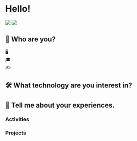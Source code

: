 # Hello! 
<a href="mailto:s1331111@gmail.com"><img src="https://img.shields.io/badge/s1331111@gmail.com-EA4335??style=flat-square&logo=Gmail&logoColor=white"/></a>
<a href="https://screamofees.tistory.com/" target="_blank"><img src="https://img.shields.io/badge/Academic Blog-000000?style=for-the-badge&logo=Tistory&logoColor=white"></a>
## 🤔 Who are you?
🖥 
\
🎓 
\
✍



## 🛠 What technology are you interest in?

 
 <!--
## What is your hobby?
 !-->
 
## 🚩 Tell me about your experiences.
### Activities
 

### Projects



<!--
**ByeongWanChoi/ByeongWanChoi** is a ✨ _special_ ✨ repository because its `README.md` (this file) appears on your GitHub profile.

Here are some ideas to get you started:

- 🔭 I’m currently working on ...
- 🌱 I’m currently learning ...
- 👯 I’m looking to collaborate on ...
- 🤔 I’m looking for help with ...
- 💬 Ask me about ...
- 📫 How to reach me: ...
- 😄 Pronouns: ...
- ⚡ Fun fact: ...
-->
